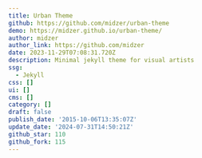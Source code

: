 ```yaml
---
title: Urban Theme
github: https://github.com/midzer/urban-theme
demo: https://midzer.github.io/urban-theme/
author: midzer
author_link: https://github.com/midzer
date: 2023-11-29T07:08:31.720Z
description: Minimal jekyll theme for visual artists
ssg:
  - Jekyll
css: []
ui: []
cms: []
category: []
draft: false
publish_date: '2015-10-06T13:35:07Z'
update_date: '2024-07-31T14:50:21Z'
github_star: 110
github_fork: 115
---
```

